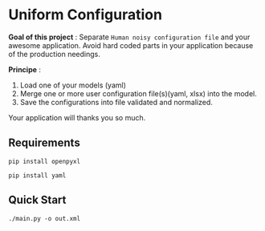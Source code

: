 # Uniform Configuration

**Goal of this project** : Separate `Human noisy configuration file` and your
awesome application. Avoid hard coded parts in your application because of
the production needings.

**Principe** :

1. Load one of your models (yaml)
2. Merge one or more user configuration file(s)(yaml, xlsx) into the model.
3. Save the configurations into file validated and normalized.

Your application will thanks you so much.

## Requirements

`pip install openpyxl`

`pip install yaml`

## Quick Start

`./main.py -o out.xml`
